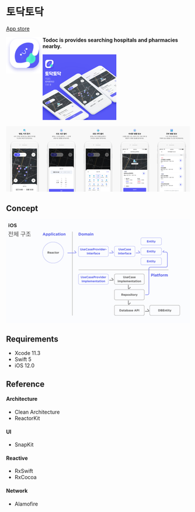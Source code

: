 # 토닥토닥
[App store](https://itunes.apple.com/kr/app/tiptap/id1439433799?mt=8)

<img align="left" width="100" height="100" src="./pictures/splashIcon.png"/> **Todoc is provides searching hospitals and pharmacies nearby.**

<img src="./pictures/screen1.png" width="20%" height="20%" /><img src="./pictures/screen2.png" width="20%" height="20%" />

<img src="./pictures/screen3.png" width="20%" height="30%" /><img src="./pictures/screen4.png" width="20%" height="20%" /><img src="./pictures/screen5.png" width="20%" height="20%" /><img src="./pictures/screen6.png" width="20%" height="20%" /><img src="./pictures/screen7.png" width="20%" height="20%" />

## Concept

<img src="./pictures/architecture.png"/>

 

## Requirements
- Xcode 11.3
- Swift 5
- iOS 12.0


## Reference
#### Architecture
- Clean Architecture
- ReactorKit

#### UI
- SnapKit

#### Reactive
- RxSwift
- RxCocoa

#### Network
- Alamofire

